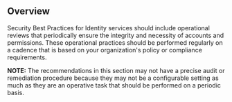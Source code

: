## Overview

Security Best Practices for Identity services should include operational reviews that periodically ensure the integrity and necessity of accounts and permissions. These operational practices should be performed regularly on a cadence that is based on your organization's policy or compliance requirements.

**NOTE:** The recommendations in this section may not have a precise audit or remediation procedure because they may not be a configurable setting as much as they are an operative task that should be performed on a periodic basis.
